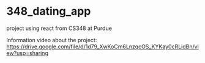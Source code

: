 # 348_dating_app
project using react from CS348 at Purdue

Information video about the project: https://drive.google.com/file/d/1d79_XwKoCm6LnzqcOS_KYKay0cRLidBn/view?usp=sharing

